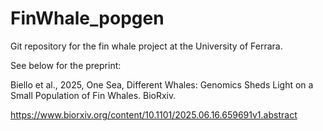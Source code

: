 # FinWhale_popgen
Git repository for the fin whale project at the University of Ferrara.

See below for the preprint:

Biello et al., 2025, One Sea, Different Whales: Genomics Sheds Light on a Small Population of Fin Whales. BioRxiv.

https://www.biorxiv.org/content/10.1101/2025.06.16.659691v1.abstract
